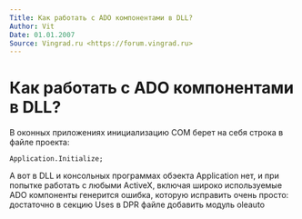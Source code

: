 ```yaml
---
Title: Как работать с ADO компонентами в DLL?
Author: Vit
Date: 01.01.2007
Source: Vingrad.ru <https://forum.vingrad.ru>
---
```



Как работать с ADO компонентами в DLL?
======================================

В оконных приложениях инициализацию COM берет на себя строка в файле
проекта:

    Application.Initialize;

А вот в DLL и консольных программах обэекта Application нет, и при
попытке работать с любыми ActiveX, включая широко используемые ADO
компоненты генерится ошибка, которую исправить очень просто:
достаточно в секцию Uses в DPR файле добавить модуль oleauto

